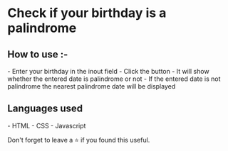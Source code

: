 <h1>
    Check if your birthday is a palindrome
</h1>
<h2>
    How to use :-
</h2>
- Enter your birthday in the inout field
- Click the button
- It will show whether the entered date is palindrome or not
- If the entered date is not palindrome the nearest palindrome date will be displayed
<h2>
    Languages used
</h2>
- HTML
- CSS
- Javascript


Don't forget to leave a ⭐ if you found this useful.
